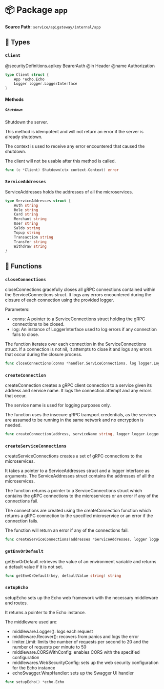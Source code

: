 # 📦 Package `app`

**Source Path:** `service/apigateway/internal/app`

## 🧩 Types

### `Client`

@securityDefinitions.apikey BearerAuth
@in Header
@name Authorization

```go
type Client struct {
	App *echo.Echo
	Logger logger.LoggerInterface
}
```

#### Methods

##### `Shutdown`

Shutdown the server.

This method is idempotent and will not return an error if the server is already shutdown.

The context is used to receive any error encountered that caused the shutdown.

The client will not be usable after this method is called.

```go
func (c *Client) Shutdown(ctx context.Context) error
```

### `ServiceAddresses`

ServiceAddresses holds the addresses of all the microservices.

```go
type ServiceAddresses struct {
	Auth string
	Role string
	Card string
	Merchant string
	User string
	Saldo string
	Topup string
	Transaction string
	Transfer string
	Withdraw string
}
```

## 🚀 Functions

### `closeConnections`

closeConnections gracefully closes all gRPC connections contained within the
ServiceConnections struct. It logs any errors encountered during the closure
of each connection using the provided logger.

Parameters:
  - conns: A pointer to a ServiceConnections struct holding the gRPC connections
    to be closed.
  - log: An instance of LoggerInterface used to log errors if any connection fails
    to close.

The function iterates over each connection in the ServiceConnections struct.
If a connection is not nil, it attempts to close it and logs any errors that
occur during the closure process.

```go
func closeConnections(conns *handler.ServiceConnections, log logger.LoggerInterface)
```

### `createConnection`

createConnection creates a gRPC client connection to a service given its address and
service name. It logs the connection attempt and any errors that occur.

The service name is used for logging purposes only.

The function uses the insecure gRPC transport credentials, as the services are assumed
to be running in the same network and no encryption is needed.

```go
func createConnection(address, serviceName string, logger logger.LoggerInterface) (*grpc.ClientConn, error)
```

### `createServiceConnections`

createServiceConnections creates a set of gRPC connections to the microservices.

It takes a pointer to a ServiceAddresses struct and a logger interface as arguments.
The ServiceAddresses struct contains the addresses of all the microservices.

The function returns a pointer to a ServiceConnections struct which contains the gRPC connections
to the microservices or an error if any of the connections fail.

The connections are created using the createConnection function which returns a gRPC connection
to the specified microservice or an error if the connection fails.

The function will return an error if any of the connections fail.

```go
func createServiceConnections(addresses *ServiceAddresses, logger logger.LoggerInterface) (*handler.ServiceConnections, error)
```

### `getEnvOrDefault`

getEnvOrDefault retrieves the value of an environment variable and returns a default
value if it is not set.

```go
func getEnvOrDefault(key, defaultValue string) string
```

### `setupEcho`

setupEcho sets up the Echo web framework with the necessary middleware and routes.

It returns a pointer to the Echo instance.

The middleware used are:
  - middleware.Logger(): logs each request
  - middleware.Recover(): recovers from panics and logs the error
  - limiter.Limit: limits the number of requests per second to 20 and the number of requests per minute to 50
  - middleware.CORSWithConfig: enables CORS with the specified configuration
  - middlewares.WebSecurityConfig: sets up the web security configuration for the Echo instance
  - echoSwagger.WrapHandler: sets up the Swagger UI handler

```go
func setupEcho() *echo.Echo
```

